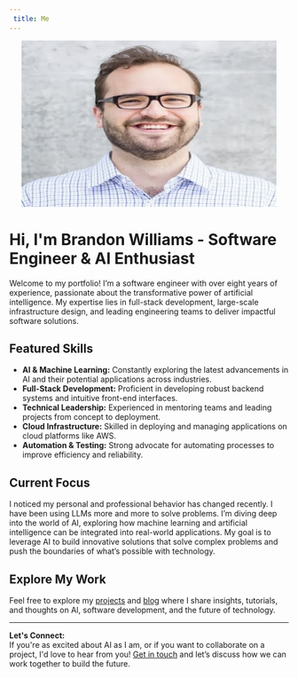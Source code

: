 ```yaml
---
 title: Me
---
```

<p align="center">
  <img width="460" height="300" src="assets/images/brandon-pro.jpg">
</p>

# Hi, I'm Brandon Williams - Software Engineer & AI Enthusiast

Welcome to my portfolio! I’m a software engineer with over eight years of experience, passionate about the transformative power of artificial intelligence. My expertise lies in full-stack development, large-scale infrastructure design, and leading engineering teams to deliver impactful software solutions.

## Featured Skills
- **AI & Machine Learning:** Constantly exploring the latest advancements in AI and their potential applications across industries.
- **Full-Stack Development:** Proficient in developing robust backend systems and intuitive front-end interfaces.
- **Technical Leadership:** Experienced in mentoring teams and leading projects from concept to deployment.
- **Cloud Infrastructure:** Skilled in deploying and managing applications on cloud platforms like AWS.
- **Automation & Testing:** Strong advocate for automating processes to improve efficiency and reliability.

## Current Focus
I noticed my personal and professional behavior has changed recently.  I have been using LLMs more and more to solve problems.  I’m diving deep into the world of AI, exploring how machine learning and artificial intelligence can be integrated into real-world applications. My goal is to leverage AI to build innovative solutions that solve complex problems and push the boundaries of what’s possible with technology.

## Explore My Work
Feel free to explore my [projects](projects.md) and [blog](conversations-with-chatGPT/index.md) where I share insights, tutorials, and thoughts on AI, software development, and the future of technology.

---

**Let's Connect:**  
If you're as excited about AI as I am, or if you want to collaborate on a project, I'd love to hear from you! [Get in touch](mailto:brandonwebdev@gmail.com) and let’s discuss how we can work together to build the future.


<!-- AdSense Script -->
<script async src="https://pagead2.googlesyndication.com/pagead/js/adsbygoogle.js?client=ca-pub-0206320615603992"
     crossorigin="anonymous"></script>


<div class="ad-container">
    <ins class="adsbygoogle"
         style="display:block"
         data-ad-client="ca-pub-0206320615603992"
         data-ad-slot="1234567890"
         data-ad-format="auto"></ins>
    <script>
         (adsbygoogle = window.adsbygoogle || []).push({});
    </script>
</div>